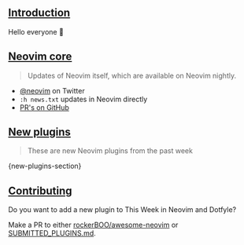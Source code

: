 ## [Introduction](#introduction)

Hello everyone 👋

## [Neovim core](#neovim-core)

> Updates of Neovim itself, which are available on Neovim nightly.

- [@neovim](https://twitter.com/neovim) on Twitter
- `:h news.txt` updates in Neovim directly
- [PR's on GitHub](https://github.com/neovim/neovim/pulls)

## [New plugins](#new-plugins)

> These are new Neovim plugins from the past week

{new-plugins-section}

## [Contributing](#contributing)

Do you want to add a new plugin to This Week in Neovim and Dotfyle? 

Make a PR to either [rockerBOO/awesome-neovim](https://github.com/rockerBOO/awesome-neovim) or  [SUBMITTED_PLUGINS.md](https://github.com/codicocodes/dotfyle/blob/main/SUBMITTED-PLUGINS.md).
